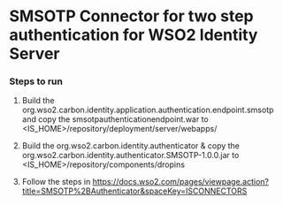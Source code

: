 <h1>SMSOTP Connector for two step authentication for WSO2 Identity Server</h1>

<h3>Steps to run</h3>

1.  Build the org.wso2.carbon.identity.application.authentication.endpoint.smsotp and copy the smsotpauthenticationendpoint.war to &lt;IS_HOME&gt;/repository/deployment/server/webapps/

2.  Build the org.wso2.carbon.identity.authenticator & copy the org.wso2.carbon.identity.authenticator.SMSOTP-1.0.0.jar 
    to &lt;IS_HOME&gt;/repository/components/dropins

3.  Follow the steps in https://docs.wso2.com/pages/viewpage.action?title=SMSOTP%2BAuthenticator&spaceKey=ISCONNECTORS
